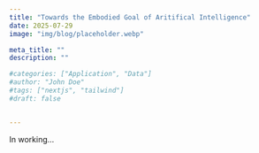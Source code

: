 ```yaml
---
title: "Towards the Embodied Goal of Aritifical Intelligence"
date: 2025-07-29
image: "img/blog/placeholder.webp"

meta_title: ""
description: ""

#categories: ["Application", "Data"]
#author: "John Doe"
#tags: ["nextjs", "tailwind"]
#draft: false


---
```


In working...
